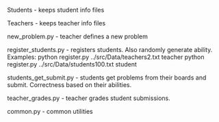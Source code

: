 Students - keeps student info files

Teachers - keeps teacher info files

new_problem.py - teacher defines a new problem

register_students.py - registers students. Also randomly generate ability.
  Examples:
	python register.py ../src/Data/teachers2.txt teacher
	python register.py ../src/Data/students100.txt student

students_get_submit.py - students get problems from their boards and submit.  Correctness based on their abilities.

teacher_grades.py - teacher grades student submissions.

common.py - common utilities

